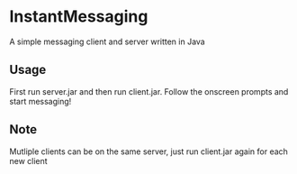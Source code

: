 # InstantMessaging
A simple messaging client and server written in Java

## Usage
First run server.jar and then run client.jar.
Follow the onscreen prompts and start messaging!

## Note
Mutliple clients can be on the same server, just run client.jar again for each new client
